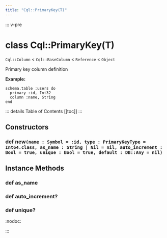 ```yaml
---
title: "Cql::PrimaryKey(T)"
---
```


::: v-pre
# class Cql::PrimaryKey(T)
`Cql::Column` < `Cql::BaseColumn` < `Reference` < `Object`

Primary key column definition

**Example:**

```crystal
schema.table :users do
  primary :id, Int32
  column :name, String
end
```
::: details Table of Contents
[[toc]]
:::



## Constructors


### def new`(name : Symbol = :id, type : PrimaryKeyType = Int64.class, as_name : String | Nil = nil, auto_increment : Bool = true, unique : Bool = true, default : DB::Any = nil)`





## Instance Methods


### def as_name






### def auto_increment?






### def unique?

:nodoc:



:::